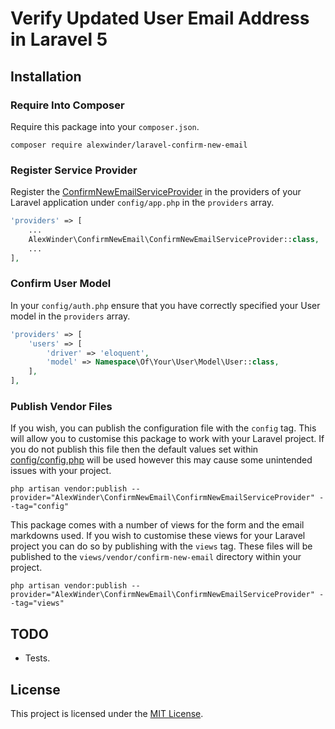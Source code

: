 # Verify Updated User Email Address in Laravel 5

## Installation

### Require Into Composer

Require this package into your `composer.json`.

```shell
composer require alexwinder/laravel-confirm-new-email
```

### Register Service Provider

Register the [ConfirmNewEmailServiceProvider](src/ConfirmNewEmailServiceProvider.php) in the providers of your Laravel application under `config/app.php` in the `providers` array.

```php
'providers' => [
    ...
    AlexWinder\ConfirmNewEmail\ConfirmNewEmailServiceProvider::class,
    ...
],
```

### Confirm User Model

In your `config/auth.php` ensure that you have correctly specified your User model in the `providers` array.

```php
'providers' => [
    'users' => [
        'driver' => 'eloquent',
        'model' => Namespace\Of\Your\User\Model\User::class,
    ],
],
```

### Publish Vendor Files

If you wish, you can publish the configuration file with the `config` tag. This will allow you to customise this package to work with your Laravel project. If you do not publish this file then the default values set within [config/config.php](config/config.php) will be used however this may cause some unintended issues with your project.

```shell
php artisan vendor:publish --provider="AlexWinder\ConfirmNewEmail\ConfirmNewEmailServiceProvider" --tag="config"
```

This package comes with a number of views for the form and the email markdowns used. If you wish to customise these views for your Laravel project you can do so by publishing with the `views` tag. These files will be published to the `views/vendor/confirm-new-email` directory within your project.

```shell
php artisan vendor:publish --provider="AlexWinder\ConfirmNewEmail\ConfirmNewEmailServiceProvider" --tag="views"
```

## TODO

- Tests.

## License

This project is licensed under the [MIT License](LICENSE.md).
